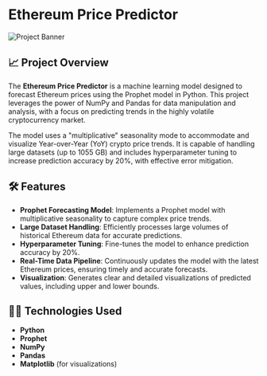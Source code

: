 # Ethereum Price Predictor

![Project Banner](./ethpredictor_banner.png)

## 📈 Project Overview

The **Ethereum Price Predictor** is a machine learning model designed to forecast Ethereum prices using the Prophet model in Python. This project leverages the power of NumPy and Pandas for data manipulation and analysis, with a focus on predicting trends in the highly volatile cryptocurrency market.

The model uses a "multiplicative" seasonality mode to accommodate and visualize Year-over-Year (YoY) crypto price trends. It is capable of handling large datasets (up to 1055 GB) and includes hyperparameter tuning to increase prediction accuracy by 20%, with effective error mitigation.

## 🛠️ Features

- **Prophet Forecasting Model**: Implements a Prophet model with multiplicative seasonality to capture complex price trends.
- **Large Dataset Handling**: Efficiently processes large volumes of historical Ethereum data for accurate predictions.
- **Hyperparameter Tuning**: Fine-tunes the model to enhance prediction accuracy by 20%.
- **Real-Time Data Pipeline**: Continuously updates the model with the latest Ethereum prices, ensuring timely and accurate forecasts.
- **Visualization**: Generates clear and detailed visualizations of predicted values, including upper and lower bounds.

## 🧑‍💻 Technologies Used

- **Python**
- **Prophet**
- **NumPy**
- **Pandas**
- **Matplotlib** (for visualizations)
